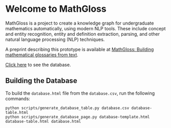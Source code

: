 # Welcome to MathGloss
MathGloss is a project to create a knowledge graph for undergraduate mathematics automatically, using modern NLP tools. These include concept and entity recognition, entity and definition extraction, parsing, and other natural language processing (NLP) techniques.

A preprint describing this prototype is available at [MathGloss: Building mathematical glossaries from text](https://arxiv.org/abs/2311.12649).

[Click here](https://mathgloss.github.io/MathGloss/database) to see the database.

## Building the Database
To build the `database.html` file from the `database.csv`, run the following commands:
```
python scripts/generate_database_table.py database.csv database-table.html
python scripts/generate_database_page.py database-template.html database-table.html database.html
```
